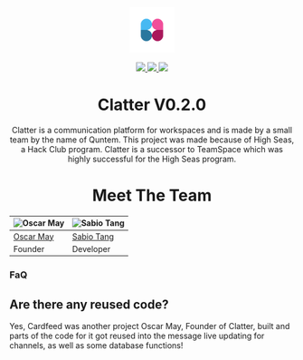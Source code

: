 <p align="center">
  <img src="https://raw.githubusercontent.com/Quntem/Clatter/refs/heads/main/app/public/favicon.png" width="80" height="80">
</p>

<p align="center">
  <a href="https://github.com/Quntem/Clatter/releases">
    <img src="https://img.shields.io/github/v/release/Quntem/Clatter?style=for-the-badge">
  </a>
  <a href="#">
    <img src="https://img.shields.io/github/stars/Quntem/Clatter?style=for-the-badge">
  </a>

  <a href="https://github.com/Quntem/Clatter/blob/main/LICENSE">
    <img src="https://img.shields.io/github/license/Quntem/Clatter?style=for-the-badge">
  </a>
</p>

<h1 align="center">
  Clatter V0.2.0
</h1>

<p align="center">
  Clatter is a communication platform for workspaces and is made by a small team by the name of Quntem. This project was made because of High Seas, a Hack Club program. Clatter is a successor to TeamSpace which was highly successful for the High Seas program.
</p>

<h1 align="center">
  Meet The Team
</h1>

<!-- GITHUB CODE -->

| ![Oscar May](https://avatars.githubusercontent.com/u/67429870?v=4) | ![Sabio Tang](https://avatars.githubusercontent.com/u/124608899?v=4)
| --- | --- |
| [Oscar May](https://github.com/oscarmayreal) | [Sabio Tang](https://github.com/sabioofficial)
| Founder | Developer |

### FaQ
## Are there any reused code?
Yes, Cardfeed was another project Oscar May, Founder of Clatter, built and parts of the code for it got reused into the message live updating for channels, as well as some database functions!
